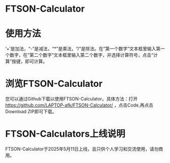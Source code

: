 # FTSON-Calculator
# 使用方法
‘+’是加法，“-”是减法，“*”是乘法，“/”是除法。在“第一个数字”文本框里输入第一个数字，在“第二个数字”文本框里输入第二个数字，并选择计算符号，点击“计算”按键，即可计算。
# 浏览FTSON-Calculator
您可以通过Github下载以使用FTSON-Calculator。具体方法：打开 https://github.com/LAPTOP-afk/FTSON-Calculator/ ，点击Code,再点击Download ZIP即可下载。
# FTSON-Calculators上线说明
FTSON-Calculator于2025年5月11日上线，且只供个人学习和交流使用，请勿商用。
